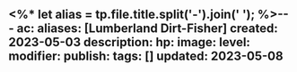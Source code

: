 <%* let alias = tp.file.title.split('-').join(' '); %>---
ac: 
aliases: [Lumberland Dirt-Fisher]
created: 2023-05-03
description: 
hp: 
image: 
level: 
modifier: 
publish: 
tags: []
updated: 2023-05-08
---
